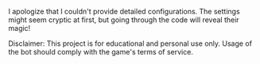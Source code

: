 I apologize that I couldn't provide detailed configurations. The settings might seem cryptic at first, but going through the code will reveal their magic!

Disclaimer:
This project is for educational and personal use only. Usage of the bot should comply with the game's terms of service.
